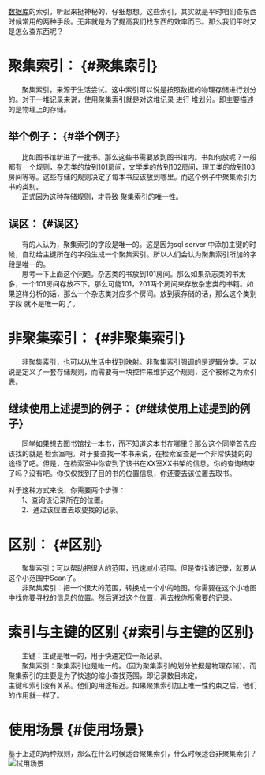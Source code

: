 [数据库](http://lib.csdn.net/base/mysql)的索引，听起来挺神秘的，仔细想想。这些索引，其实就是平时咱们查东西时候常用的两种手段。无非就是为了提高我们找东西的效率而已。那么我们平时又是怎么查东西呢？  


# 聚集索引： {#聚集索引}

  
       聚集索引，来源于生活尝试。这中索引可以说是按照数据的物理存储进行划分的。对于一堆记录来说，使用聚集索引就是对这堆记录 进行 堆划分。即主要描述的是物理上的存储。



## 举个例子： {#举个例子}

  
       比如图书馆新进了一批书。那么这些书需要放到图书馆内。书如何放呢？一般都有一个规则，杂志类的放到101房间，文学类的放到102房间，理工类的放到103房间等等。这些存储的规则决定了每本书应该放到哪里。而这个例子中聚集索引为书的类别。  
       正式因为这种存储规则，才导致 聚集索引的唯一性。



## 误区： {#误区}

  
       有的人认为，聚集索引的字段是唯一的。这是因为sql server 中添加主键的时候，自动给主键所在的字段生成一个聚集索引。所以人们会认为聚集索引所加的字段是唯一的。  
       思考一下上面这个问题。杂志类的书放到101房间。那么如果杂志类的书太多，一个101房间存放不下。那么可能101，201两个房间来存放杂志类的书籍。如果这样分析的话，那么一个杂志类对应多个房间。放到表存储的话，那么这个类别字段 就不是唯一的了。  




# 非聚集索引： {#非聚集索引}

  
       非聚集索引，也可以从生活中找到映射。非聚集索引强调的是逻辑分类。可以说是定义了一套存储规则，而需要有一块控件来维护这个规则，这个被称之为索引表。



## 继续使用上述提到的例子： {#继续使用上述提到的例子}

  
       同学如果想去图书馆找一本书，而不知道这本书在哪里？那么这个同学首先应该找的就是 检索室吧。对于要查找一本书来说，在检索室查是一个非常快捷的的途径了吧。但是，在检索室中你查到了该书在XX室XX书架的信息。你的查询结束了吗？没有吧。你仅仅找到了目的书的位置信息，你还要去该位置去取书。

  
对于这种方式来说，你需要两个步骤：  
       1、查询该记录所在的位置。  
       2、通过该位置去取要找的记录。



# 区别： {#区别}

  
       聚集索引：可以帮助把很大的范围，迅速减小范围。但是查找该记录，就要从这个小范围中Scan了。  
       非聚集索引：把一个很大的范围，转换成一个小的地图。你需要在这个小地图中找你要寻找的信息的位置。然后通过这个位置，再去找你所需要的记录。

# 索引与主键的区别 {#索引与主键的区别}

  
       主键：主键是唯一的，用于快速定位一条记录。  
       聚集索引：聚集索引也是唯一的。（因为聚集索引的划分依据是物理存储）。而聚集索引的主要是为了快速的缩小查找范围，即记录数目未定。  
主键和索引没有关系。他们的用途相近。如果聚集索引加上唯一性约束之后，他们的作用就一样了。

# 使用场景 {#使用场景}

  
基于上述的两种规则，那么在什么时候适合聚集索引，什么时候适合非聚集索引？  
![](http://img.blog.csdn.net/20160127144445485 "试用场景")

  


